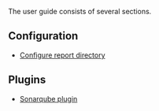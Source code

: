 The user guide consists of several sections.

## Configuration

* [Configure report directory](configuration.md)

## Plugins

* [Sonarqube plugin](sonarqube.md)
